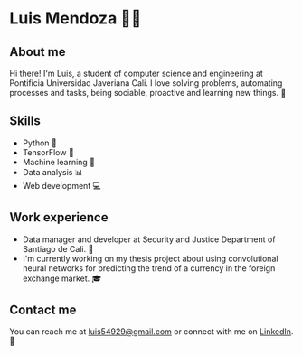 # Luis Mendoza 👨‍💻

## About me

Hi there! I'm Luis, a student of computer science and engineering at Pontificia Universidad Javeriana Cali. I love solving problems, automating processes and tasks, being sociable, proactive and learning new things. 🚀

## Skills

- Python 🐍
- TensorFlow 🧠
- Machine learning 🤖
- Data analysis 📊
- Web development 💻

## Work experience

- Data manager and developer at Security and Justice Department of Santiago de Cali. 💼
- I'm currently working on my thesis project about using convolutional neural networks for predicting the trend of a currency in the foreign exchange market. 🎓
## Contact me

You can reach me at luis54929@gmail.com or connect with me on [LinkedIn](https://www.linkedin.com/in/luismendoza27). 📧
